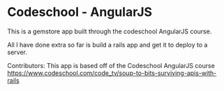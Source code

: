 # Codeschool - AngularJS

This is a gemstore app built through the codeschool AngularJS
course.

All I have done extra so far is build a rails app and get it to
deploy to a server.

Contributors:
This app is based off of the Codeschool AngularJS course
https://www.codeschool.com/code_tv/soup-to-bits-surviving-apis-with-rails